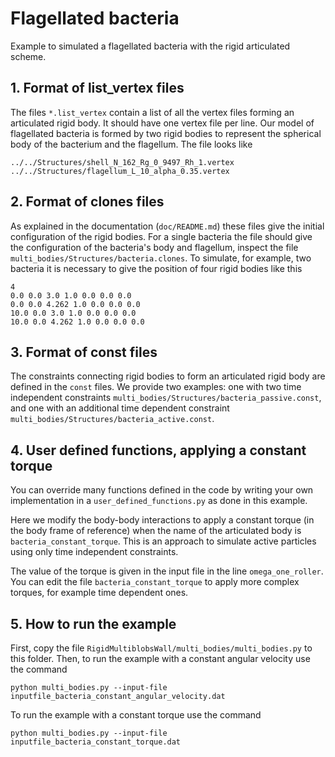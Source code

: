 # Flagellated bacteria
Example to simulated a flagellated bacteria with the rigid articulated scheme.

## 1. Format of list_vertex files
The files `*.list_vertex` contain a list of all the vertex files forming an articulated rigid body.
It should have one vertex file per line. Our model of flagellated bacteria is formed by two rigid
bodies to represent the spherical body of the bacterium and the flagellum. The file looks like
```
../../Structures/shell_N_162_Rg_0_9497_Rh_1.vertex
../../Structures/flagellum_L_10_alpha_0.35.vertex
```

## 2. Format of clones files
As explained in the documentation (`doc/README.md`) these files give the initial configuration
of the rigid bodies. For a single bacteria the file should give the configuration of the
bacteria's body and flagellum, inspect the file `multi_bodies/Structures/bacteria.clones`.
To simulate, for example, two bacteria it is necessary to give the position of four rigid bodies like this
```
4
0.0 0.0 3.0 1.0 0.0 0.0 0.0
0.0 0.0 4.262 1.0 0.0 0.0 0.0
10.0 0.0 3.0 1.0 0.0 0.0 0.0
10.0 0.0 4.262 1.0 0.0 0.0 0.0
```

## 3. Format of const files
The constraints connecting rigid bodies to form an articulated rigid body are defined in the `const` files.
We provide two examples: one with two time independent constraints `multi_bodies/Structures/bacteria_passive.const`,
and one with an additional time dependent constraint `multi_bodies/Structures/bacteria_active.const`.

## 4. User defined functions, applying a constant torque
You can override many functions defined in the code by writing your own
implementation in a `user_defined_functions.py` as done in this example.

Here we modify the body-body interactions to apply a constant torque
(in the body frame of reference) when the name of the articulated body
is `bacteria_constant_torque`. This is an approach to simulate active
particles using only time independent constraints.

The value of the torque is given in the input file in the line `omega_one_roller`.
You can edit the file `bacteria_constant_torque` to apply more complex torques,
for example time dependent ones.

## 5. How to run the example
First, copy the file
`RigidMultiblobsWall/multi_bodies/multi_bodies.py` to this folder.
Then, to run the example with a constant angular velocity use the command

```
python multi_bodies.py --input-file inputfile_bacteria_constant_angular_velocity.dat
``` 

To run the example with a constant torque
use the command

```
python multi_bodies.py --input-file inputfile_bacteria_constant_torque.dat
``` 

